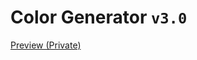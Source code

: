 # Color Generator `v3.0`

[Preview (Private)](https://color-generator-l83zua4tr-saeidex.vercel.app/)

